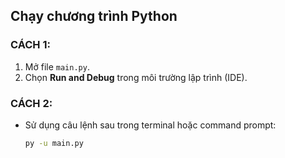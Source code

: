 ## Chạy chương trình Python

### CÁCH 1:
1. Mở file `main.py`.
2. Chọn **Run and Debug** trong môi trường lập trình (IDE).

### CÁCH 2:
- Sử dụng câu lệnh sau trong terminal hoặc command prompt:
  ```bash
  py -u main.py
